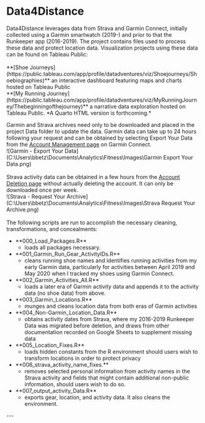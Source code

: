 
# Data4Distance

<!-- badges: start -->
<!-- badges: end -->

<p>Data4Distance leverages data from Strava and Garmin Connect, initially collected using a Garmin smartwatch (2019-) and prior to that the Runkeeper app (2016-2019). The project contains files used to process these data and protect location data. Visualization projects using these data can be found on Tableau Public:<br>
<br>
**[Shoe Journeys](https://public.tableau.com/app/profile/datadventures/viz/Shoejourneys/Shoebiographies)** an interactive dashboard featuring maps and charts hosted on Tableau Public<br>
**[My Running Journey](https://public.tableau.com/app/profile/datadventures/viz/MyRunningJourney/Thebeginningofthejourney)** a narrative data exploration hosted on Tableau Public. *A Quarto HTML version is forthcoming.*


Garmin and Strava archives need only to be downloaded and placed in the project Data folder to update the data. Garmin data can take up to 24 hours following your request and can be obtained by selecting Export Your Data from the [Account Management page](https://www.garmin.com/en-US/account/datamanagement/) on Garmin Connect. <br>
![Garmin - Export Your Data](C:\Users\bbetz\Documents\Analytics\Fitness\Images\Garmin Export Your Data.png)<br>
<br>
Strava activity data can be obtained in a few hours from the [Account Deletion page](https://www.strava.com/athlete/delete_your_account) without actually deleting the account. It can only be downloaded once per week.<br>
![Strava - Request Your Archive](C:\Users\bbetz\Documents\Analytics\Fitness\Images\Strava Request Your Archive.png)
<br>
<br>
The following scripts are run to accomplish the necessary cleaning, transformations, and concealments:
<br>
<ul>
  <li>**000_Load_Packages.R**    
  <ul>
    <li> loads all packages necessary.</li>    
  </ul>  
  <li>**001_Garmin_Run_Gear_ActivityIDs.R**
  <ul>
    <li> cleans running shoe names and identifies running activities from my early Garmin data, particularly for activities between April 2019 and May 2020 when I tracked my shoes using Garmin Connect.
  </ul>
  <li>**002_Garmin_Activities_All.R** 
  <ul>
    <li> loads a later era of Garmin activity data and appends it to the activity data (no shoe data) from above. 
  </ul>
  <li>**003_Garmin_Locations.R** 
  <ul>
    <li> munges and cleans location data from both eras of Garmin activities
   </ul>
  <li>**004_Non-Garmin_Location_Data.R** 
  <ul>
    <li> obtains activity dates from Strava, where my 2016-2019 Runkeeper Data was migrated before deletion, and draws from other documentation recorded on Google Sheets to supplement missing data
  </ul>
  <li>**005_Location_Fixes.R** 
  <ul>
    <li> loads hidden constants from the R environment should users wish to transform locations in order to protect privacy
  </ul>
  <li>**006_strava_activity_name_fixes.** 
  <ul>
    <li> removes selected personal information from activity names in the Strava activity and fields that might contain additional non-public information, should users wish to do so.
  </ul>
  <li>**007_output_activity_Data.R**
  <ul>
    <li> exports gear, location, and activity data. It also cleans the environment.</li>
  </ul> 
</ul> 
---

